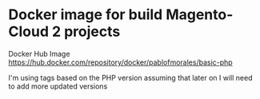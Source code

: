 # Docker image for build Magento-Cloud 2 projects


Docker Hub Image 
https://hub.docker.com/repository/docker/pablofmorales/basic-php

I'm using tags based on the PHP version assuming that later on I will need to add more updated versions


